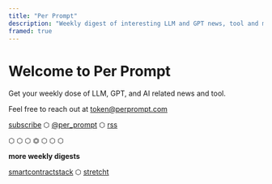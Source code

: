 ```yaml
---
title: "Per Prompt"
description: "Weekly digest of interesting LLM and GPT news, tool and misc tech."
framed: true
---
```


# Welcome to Per Prompt

Get your weekly dose of LLM, GPT, and AI related news and tool.

Feel free to reach out at token@perprompt.com

[subscribe](mailto:subscribe@perprompt.com?subject=add%20me) ⬡ [@per_prompt](https://twitter.com/per_prompt) ⬡ [rss](https://perprompt.com/index.xml)

⬡ ⬡ ⬡ ⏣ ⬡ ⬡ ⬡

**more weekly digests**

[smartcontractstack](https://smartcontractstack.com) ⬡ [stretcht](https://stretcht.com)
